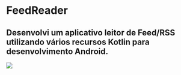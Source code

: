 # FeedReader
## Desenvolvi um aplicativo leitor de Feed/RSS utilizando vários recursos Kotlin para desenvolvimento Android.

![](https://miro.medium.com/max/2000/1*3x1QE3VzG5MWi5Qk6C-HLQ.gif)
